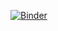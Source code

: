 [![Binder](http://mybinder.org/badge.svg)](http://mybinder.org/v2/gh/zellxu/bb_r_project/master?urlpath=lab)
